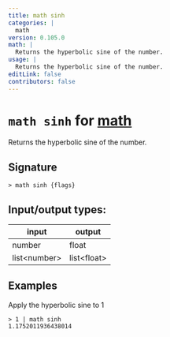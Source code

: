 ```yaml
---
title: math sinh
categories: |
  math
version: 0.105.0
math: |
  Returns the hyperbolic sine of the number.
usage: |
  Returns the hyperbolic sine of the number.
editLink: false
contributors: false
---
```

<!-- This file is automatically generated. Please edit the command in https://github.com/nushell/nushell instead. -->

# `math sinh` for [math](/commands/categories/math.md)

<div class='command-title'>Returns the hyperbolic sine of the number.</div>

## Signature

```> math sinh {flags} ```


## Input/output types:

| input        | output      |
| ------------ | ----------- |
| number       | float       |
| list&lt;number&gt; | list&lt;float&gt; |
## Examples

Apply the hyperbolic sine to 1
```nu
> 1 | math sinh
1.1752011936438014
```
